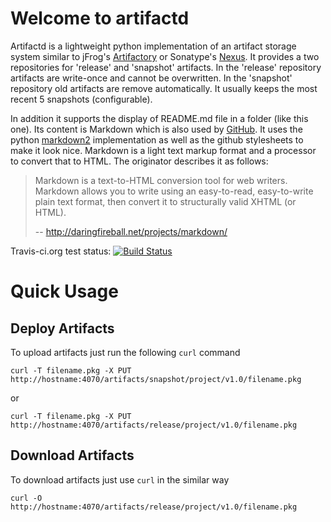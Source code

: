 # Welcome to artifactd

Artifactd is a lightweight python implementation of an artifact storage system
similar to jFrog's [Artifactory](https://www.jfrog.com/open-source/) or
Sonatype's [Nexus](http://www.sonatype.org/nexus/). It provides a two
repositories for 'release' and 'snapshot' artifacts. In the 'release'
repository artifacts are write-once and cannot be overwritten. In the
'snapshot' repository old artifacts are remove automatically. It usually
keeps the most recent 5 snapshots (configurable).

In addition it supports the display of README.md file in a folder (like
this one). Its content is Markdown which is also used by
[GitHub](https://github.com). It uses the python
[markdown2](https://github.com/trentm/python-markdown2) implementation as
well as the github stylesheets to make it look nice. Markdown is a light
text markup format and a processor to convert that to HTML.
The originator describes it as follows:

> Markdown is a text-to-HTML conversion tool for web writers.
> Markdown allows you to write using an easy-to-read,
> easy-to-write plain text format, then convert it to
> structurally valid XHTML (or HTML).
>
> -- <http://daringfireball.net/projects/markdown/>

Travis-ci.org test status: [![Build Status](https://secure.travis-ci.org/trentm/python-markdown2.png)](http://travis-ci.org/trentm/python-markdown2)

# Quick Usage
## Deploy Artifacts

To upload artifacts just run the following `curl` command

    curl -T filename.pkg -X PUT http://hostname:4070/artifacts/snapshot/project/v1.0/filename.pkg

or

    curl -T filename.pkg -X PUT http://hostname:4070/artifacts/release/project/v1.0/filename.pkg

## Download Artifacts

To download artifacts just use `curl` in the similar way

    curl -O http://hostname:4070/artifacts/release/project/v1.0/filename.pkg

